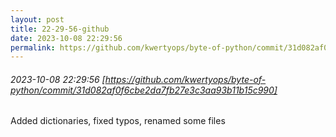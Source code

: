 ```yaml
---
layout: post
title: 22-29-56-github
date: 2023-10-08 22:29:56
permalink: https://github.com/kwertyops/byte-of-python/commit/31d082af0f6cbe2da7fb27e3c3aa93b11b15c990
---
```


###### 2023-10-08 22:29:56 [https://github.com/kwertyops/byte-of-python/commit/31d082af0f6cbe2da7fb27e3c3aa93b11b15c990]
Added dictionaries, fixed typos, renamed some files
